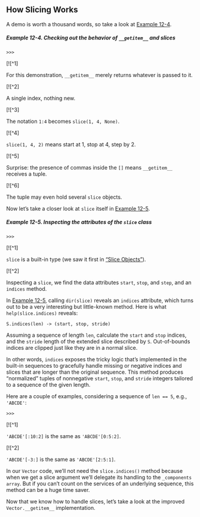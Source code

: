 ## How Slicing Works

A demo is worth a thousand words, so take a look at [Example 12-4](#ex_slice0).

##### Example 12-4. Checking out the behavior of `__getitem__` and slices

```
>>> 
```

[![^1]

For this demonstration, `__getitem__` merely returns whatever is passed to it.

[![^2]

A single index, nothing new.

[![^3]

The notation `1:4` becomes `slice(1, 4, None)`.

[![^4]

`slice(1, 4, 2)` means start at 1, stop at 4, step by 2.

[![^5]

Surprise: the presence of commas inside the `[]` means `__getitem__` receives a tuple.

[![^6]

The tuple may even hold several `slice` objects.

Now let’s take a closer look at `slice` itself in [Example 12-5](#ex_slice1).

##### Example 12-5. Inspecting the attributes of the `slice` class

```
>>> 
```

[![^1]

`slice` is a built-in type (we saw it first in [“Slice Objects”](ch02.html#slice_objects)).

[![^2]

Inspecting a `slice`, we find the data attributes `start`, `stop`, and `step`, and an `indices` method.

In [Example 12-5](#ex_slice1), calling `dir(slice)` reveals an `indices` attribute, which turns out to be a very interesting but little-known method. Here is what `help(slice.indices)` reveals:

`S.indices(len) -> (start, stop, stride)`

Assuming a sequence of length `len`, calculate the `start` and `stop` indices, and the `stride` length of the extended slice described by `S`. Out-of-bounds indices are clipped just like they are in a normal slice.

In other words, `indices` exposes the tricky logic that’s implemented in the built-in sequences to gracefully handle missing or negative indices and slices that are longer than the original sequence. This method produces “normalized” tuples of nonnegative `start`, `stop`, and `stride` integers tailored to a sequence of the given length.

Here are a couple of examples, considering a sequence of `len == 5`, e.g., `'ABCDE'`:

```
>>> 
```

[![^1]

`'ABCDE'[:10:2]` is the same as `'ABCDE'[0:5:2]`.

[![^2]

`'ABCDE'[-3:]` is the same as `'ABCDE'[2:5:1]`.

In our `Vector` code, we’ll not need the `slice.indices()` method because when we get a slice argument we’ll delegate its handling to the `_components` `array`. But if you can’t count on the services of an underlying sequence, this method can be a huge time saver.

Now that we know how to handle slices, let’s take a look at the improved `Vector.__getitem__` implementation.
